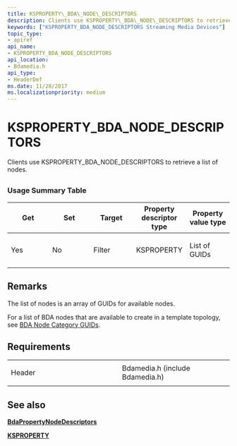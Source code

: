 ```yaml
---
title: KSPROPERTY\_BDA\_NODE\_DESCRIPTORS
description: Clients use KSPROPERTY\_BDA\_NODE\_DESCRIPTORS to retrieve a list of nodes.
keywords: ["KSPROPERTY_BDA_NODE_DESCRIPTORS Streaming Media Devices"]
topic_type:
- apiref
api_name:
- KSPROPERTY_BDA_NODE_DESCRIPTORS
api_location:
- Bdamedia.h
api_type:
- HeaderDef
ms.date: 11/28/2017
ms.localizationpriority: medium
---
```


# KSPROPERTY\_BDA\_NODE\_DESCRIPTORS


Clients use KSPROPERTY\_BDA\_NODE\_DESCRIPTORS to retrieve a list of nodes.

## <span id="ddk_ksproperty_bda_node_descriptors_ks"></span><span id="DDK_KSPROPERTY_BDA_NODE_DESCRIPTORS_KS"></span>


### Usage Summary Table

<table>
<colgroup>
<col width="20%" />
<col width="20%" />
<col width="20%" />
<col width="20%" />
<col width="20%" />
</colgroup>
<thead>
<tr class="header">
<th>Get</th>
<th>Set</th>
<th>Target</th>
<th>Property descriptor type</th>
<th>Property value type</th>
</tr>
</thead>
<tbody>
<tr class="odd">
<td><p>Yes</p></td>
<td><p>No</p></td>
<td><p>Filter</p></td>
<td><p>KSPROPERTY</p></td>
<td><p>List of GUIDs</p></td>
</tr>
</tbody>
</table>

 

Remarks
-------

The list of nodes is an array of GUIDs for available nodes.

For a list of BDA nodes that are available to create in a template topology, see [BDA Node Category GUIDs](bda-node-category-guids.md).

Requirements
------------

<table>
<colgroup>
<col width="50%" />
<col width="50%" />
</colgroup>
<tbody>
<tr class="odd">
<td><p>Header</p></td>
<td>Bdamedia.h (include Bdamedia.h)</td>
</tr>
</tbody>
</table>

## See also


[**BdaPropertyNodeDescriptors**](/windows-hardware/drivers/ddi/bdasup/nf-bdasup-bdapropertynodedescriptors)

[**KSPROPERTY**](/windows-hardware/drivers/ddi/ks/ns-ks-ksidentifier)

 

